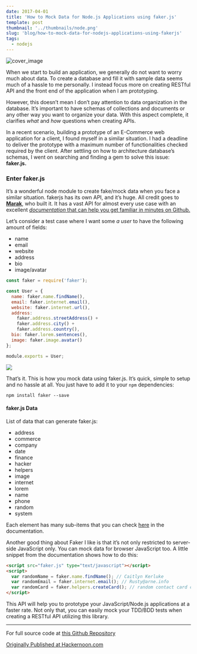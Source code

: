 ```yaml
---
date: 2017-04-01
title: 'How to Mock Data for Node.js Applications using faker.js'
template: post
thumbnail: '../thumbnails/node.png'
slug: 'blog/how-to-mock-data-for-nodejs-applications-using-fakerjs'
tags:
  - nodejs
---
```


![cover_image](https://hackernoon.com/hn-images/1*ENk6O_-iQYdMlnrM4w82kw.jpeg)

When we start to build an application, we generally do not want to worry much about data. To create a database and fill it with sample data seems much of a hassle to me personally. I instead focus more on creating RESTful API and the front end of the application when I am prototyping.

However, this doesn’t mean I don’t pay attention to data organization in the database. It’s important to have schemas of collections and documents or any other way you want to organize your data. With this aspect complete, it clarifies _what_ and _how_ questions when creating APIs.

In a recent scenario, building a prototype of an E-Commerce web application for a client, I found myself in a similar situation. I had a deadline to deliver the prototype with a maximum number of functionalities checked required by the client. After settling on how to architecture database’s schemas, I went on searching​ and finding a gem to solve this issue: **faker.js.**

### Enter faker.js

It’s a wonderful node module to create fake/mock data when you face a similar situation. fakerjs has its own API, and it’s huge. All credit goes to [**Marak**](https://twitter.com/marak), who built it. It has a vast API for almost every use case with an excellent [_documentation_ that can help you get familiar in minutes on Github.](https://github.com/marak/Faker.js/)

Let’s consider a test case where I want some _a user_ to have the following amount of fields:

- name
- email
- website
- address
- bio
- image/avatar

```js
const faker = require('faker');

const User = {
  name: faker.name.findName(),
  email: faker.internet.email(),
  website: faker.internet.url(),
  address:
    faker.address.streetAddress() +
    faker.address.city() +
    faker.address.country(),
  bio: faker.lorem.sentences(),
  image: faker.image.avatar()
};

module.exports = User;
```

![](https://cdn-images-1.medium.com/max/1200/1*t8BjRlFjuUnbf0iXl-FZCQ.png)

That’s it. This is how you mock data using faker.js. It’s quick, simple to setup and no hassle at all. You just have to add it to your `npm` dependencies:

```shell
npm install faker --save
```

#### faker.js Data

List of data that can generate faker.js:

- address
- commerce
- company
- date
- finance
- hacker
- helpers
- image
- internet
- lorem
- name
- phone
- random
- system

Each element has many sub-items that you can check [here](https://github.com/Marak/faker.js) in the documentation.

Another good thing about Faker I like is that it’s not only restricted to server-side JavaScript only. You can mock data for browser JavaScript too. A little snippet from the documentation shows how to do this:

```html
<script src="faker.js" type="text/javascript"></script>
<script>
  var randomName = faker.name.findName(); // Caitlyn Kerluke
  var randomEmail = faker.internet.email(); // Rusty@arne.info
  var randomCard = faker.helpers.createCard(); // random contact card containing many properties
</script>
```

This API will help you to prototype your JavaScript/Node.js applications at a faster rate. Not only that, you can easily mock your TDD/BDD tests when creating a RESTful API utilizing this library.

---

For full source code at [this Github Repository](https://github.com/amandeepmittal/fakerjs)

[Originally Published at Hackernoon.com](https://hackernoon.com/how-to-mock-data-for-node-js-applications-using-faker-js-b1f4c0e78102)
